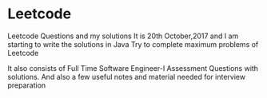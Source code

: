 # Leetcode

Leetcode Questions and my solutions 
It is 20th October,2017 and I am starting to write the solutions in Java
Try to complete maximum problems of Leetcode

It also consists of Full Time Software Engineer-I Assessment Questions with solutions. And also a few useful notes and material needed for interview preparation  
